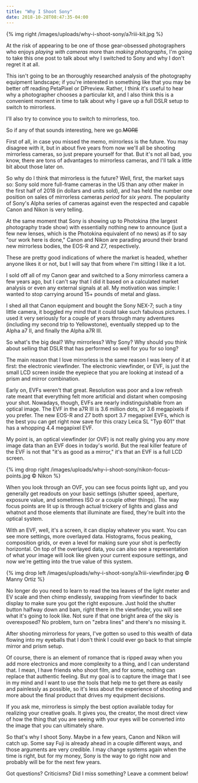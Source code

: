 ```yaml
---
title: "Why I Shoot Sony"
date: 2018-10-28T08:47:35-04:00
---
```


{% img right /images/uploads/why-i-shoot-sony/a7riii-kit.jpg %}

At the risk of appearing to be one of those gear-obsessed photographers who
enjoys *playing with cameras* more than *making photographs*, I'm going to take
this one post to talk about why I switched to Sony and why I don't regret it at
all.

This isn't going to be an thoroughly researched analysis of the photography
equipment landscape; if you're interested in something like that you may be
better off reading PetaPixel or DPreview. Rather, I think it's useful to hear
why a photographer chooses a particular kit, and I also think this is a
convenient moment in time to talk about why I gave up a full DSLR setup to
switch to mirrorless.

I'll also try to convince you to switch to mirrorless, too.

So if any of that sounds interesting, here we go.~~MORE~~

First of all, in case you missed the memo, mirrorless is the future. You may
disagree with it, but in about five years from now we'll all be shooting
mirrorless cameras, so just prepare yourself for that. But it's not all bad, you
know, there are tons of advantages to mirrorless cameras, and I'll talk a little
bit about those later on.

So why do I think that mirrorless is the future? Well, first, the market says
so: Sony sold more full-frame cameras in the US than any other maker in the
first half of 2018 (in dollars and units sold), and has held the number one
position on sales of mirrorless cameras *period* for *six years*. The popularity
of Sony's Alpha series of cameras against even the respected and capable Canon
and Nikon is very telling.

At the same moment that Sony is showing up to Photokina (the largest photography
trade show) with essentially nothing new to announce (just a few new lenses,
which is the Photokina equivalent of no news) as if to say "our work here is
done," Canon and Nikon are parading around their brand new mirrorless bodies,
the EOS-R and Z7, respectively.

These are pretty good indications of where the market is headed, whether anyone
likes it or not, but I will say that from where I'm sitting I like it a lot.

I sold off all of my Canon gear and switched to a Sony mirrorless camera a few
years ago, but I can't say that I did it based on a calculated market analysis
or even any external signals at all. My motivation was simple: I wanted to stop
carrying around 15+ pounds of metal and glass.

I shed all that Canon equipment and bought the Sony NEX-7; such a tiny little
camera, it boggled my mind that it could take such fabulous pictures. I used it
very seriously for a couple of years through many adventures (including my
second trip to Yellowstone), eventually stepped up to the Alpha a7 II, and
finally the Alpha a7R III.

So what's the big deal? Why mirrorless? Why Sony? Why should you think about
selling that DSLR that has performed so well for you for so long?

The main reason that I love mirrorless is the same reason I was leery of it at
first: the electronic viewfinder. The electronic viewfinder, or EVF, is just the
small LCD screen inside the eyepiece that you are looking at instead of a prism
and mirror combination.

Early on, EVFs weren't that great. Resolution was poor and a low refresh rate
meant that everything felt more artificial and distant when composing your
shot. Nowadays, though, EVFs are nearly indistinguishable from an optical
image. The EVF in the a7R III is 3.6 million dots, or 3.6 megapixels if you
prefer. The new EOS-R and Z7 both sport 3.7 megapixel EVFs, which is the best
you can get right now save for this crazy Leica SL "Typ 601" that has a whopping
4.4 megapixel EVF.

My point is, an optical viewfinder (or OVF) is not really giving you any *more*
image data than an EVF does in today's world. But the real killer feature of the
EVF is not that "it's as good as a mirror," it's that an EVF is a full LCD
screen.

{% img drop right /images/uploads/why-i-shoot-sony/nikon-focus-points.jpg © Nikon %}

When you look through an OVF, you can see focus points light up, and you
generally get readouts on your basic settings (shutter speed, aperture, exposure
value, and sometimes ISO or a couple other things). The way focus points are lit
up is through actual trickery of lights and glass and whatnot and those elements
that illuminate are fixed, they're built into the optical system.

With an EVF, well, it's a screen, it can display whatever you want. You can see
more settings, more overlayed data. Histograms, focus peaking, composition
grids, or even a level for making sure your shot is perfectly horizontal. On top
of the overlayed data, you can also see a representation of what your image will
look like given your current exposure settings, and now we're getting into the
true value of this system.

{% img drop left /images/uploads/why-i-shoot-sony/a7riii-viewfinder.jpg © Manny Ortiz %}

No longer do you need to learn to read the tea leaves of the light meter and EV
scale and then chimp endlessly, swapping from viewfinder to back display to make
sure you got the right exposure. Just hold the shutter button halfway down and
bam, right there in the viewfinder, you will see what it's going to look
like. Not sure if that one bright area of the sky is overexposed? No problem,
turn on "zebra lines" and there's no missing it.

After shooting mirrorless for years, I've gotten so used to this wealth of data
flowing into my eyeballs that I don't think I could ever go back to that simple
mirror and prism setup.

Of course, there is an element of romance that is ripped away when you add more
electronics and more complexity to a thing, and I can understand that. I mean, I
have friends who shoot film, and for some, nothing can replace that authentic
feeling. But my goal is to capture the image that I see in my mind and I want to
use the tools that help me to get there as easily and painlessly as possible, so
it's less about the experience of shooting and more about the final product that
drives my equipment decisions.

If you ask me, mirrorless is simply the best option available today for
realizing your creative goals. It gives you, the creator, the most direct view
of how the thing that you are seeing with your eyes will be converted into the
image that you can ultimately share.

So that's why I shoot Sony. Maybe in a few years, Canon and Nikon will catch
up. Some say Fuji is already ahead in a couple different ways, and those
arguments are very credible. I may change systems again when the time is right,
but for my money, Sony is the way to go right now and probably will be for the
next few years.

Got questions? Criticisms? Did I miss something? Leave a comment below!
